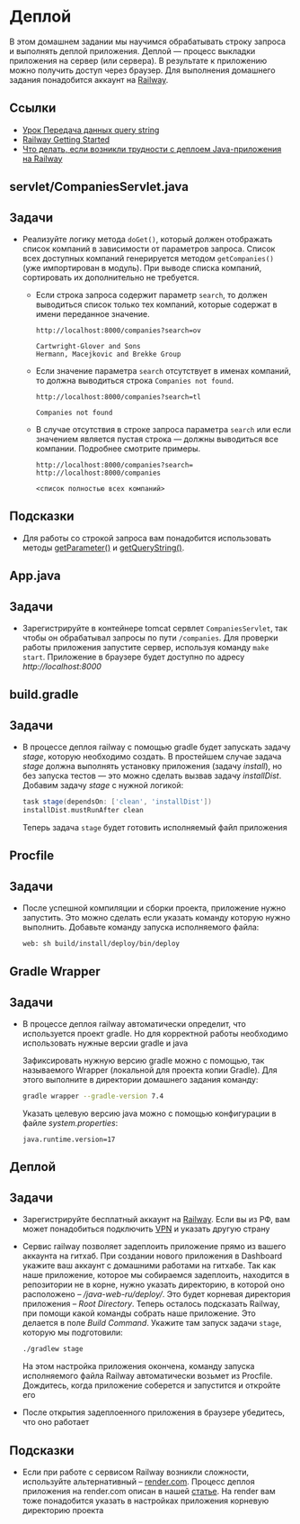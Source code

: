 # Деплой

В этом домашнем задании мы научимся обрабатывать строку запроса и выполнять деплой приложения. Деплой — процесс выкладки приложения на сервер (или сервера). В результате к приложению можно получить доступ через браузер. Для выполнения домашнего задания понадобится аккаунт на [Railway](https://railway.app/).

## Ссылки

* [Урок Передача данных query string](https://ru.hexlet.io/courses/http_protocol/lessons/query_string/theory_unit)
* [Railway Getting Started](https://docs.railway.app/getting-started)
* [Что делать, если возникли трудности с деплоем Java-приложения на Railway](https://ru.hexlet.io/blog/posts/render-java)

## servlet/CompaniesServlet.java

## Задачи

* Реализуйте логику метода `doGet()`, который должен отображать список компаний в зависимости от параметров запроса. Список всех доступных компаний генерируется методом `getCompanies()` (уже импортирован в модуль). При выводе списка компаний, сортировать их дополнительно не требуется.

  * Если строка запроса содержит параметр `search`, то должен выводиться список только тех компаний, которые содержат в имени переданное значение.

    ```text
    http://localhost:8000/companies?search=ov

    Cartwright-Glover and Sons
    Hermann, Macejkovic and Brekke Group
    ```

  * Если значение параметра `search` отсутствует в именах компаний, то должна выводиться строка `Companies not found`.

    ```text
    http://localhost:8000/companies?search=tl

    Companies not found
    ```

  * В случае отсутствия в строке запроса параметра `search` или если значением является пустая строка — должны выводиться все компании. Подробнее смотрите примеры.

    ```text
    http://localhost:8000/companies?search=
    http://localhost:8000/companies

    <список полностью всех компаний>
    ```

## Подсказки

* Для работы со строкой запроса вам понадобится использовать методы [getParameter()](https://javaee.github.io/javaee-spec/javadocs/javax/servlet/ServletRequest.html#getParameter-java.lang.String-) и [getQueryString()](https://javaee.github.io/javaee-spec/javadocs/javax/servlet/http/HttpServletRequest.html#getQueryString--).

## App.java

## Задачи

* Зарегистрируйте в контейнере tomcat сервлет `CompaniesServlet`, так чтобы он обрабатывал запросы по пути `/companies`. Для проверки работы приложения запустите сервер, используя команду `make start`. Приложение в браузере будет доступно по адресу *http://localhost:8000*

## build.gradle

## Задачи

* В процессе деплоя railway с помощью gradle будет запускать задачу *stage*, которую необходимо создать. В простейшем случае задача *stage* должна выполнять установку приложения (задачу *install*), но без запуска тестов — это можно сделать вызвав задачу *installDist*. Добавим задачу *stage* с нужной логикой:

  ```groovy
  task stage(dependsOn: ['clean', 'installDist'])
  installDist.mustRunAfter clean
  ```

  Теперь задача `stage` будет готовить исполняемый файл приложения

## Procfile

## Задачи

* После успешной компиляции и сборки проекта, приложение нужно запустить. Это можно сделать если указать команду которую нужно выполнить. Добавьте команду запуска исполняемого файла:

  ```bash
  web: sh build/install/deploy/bin/deploy
  ```

## Gradle Wrapper

## Задачи

* В процессе деплоя railway автоматически определит, что используется проект gradle. Но для корректной работы необходимо использовать нужные версии gradle и java

    Зафиксировать нужную версию gradle можно с помощью, так называемого Wrapper (локальной для проекта копии Gradle). Для этого выполните в директории домашнего задания команду:

    ```bash
    gradle wrapper --gradle-version 7.4
    ```

    Указать целевую версию java можно с помощью конфигурации в файле *system.properties*:

    ```text
    java.runtime.version=17
    ```

## Деплой

## Задачи

* Зарегистрируйте бесплатный аккаунт на [Railway](https://railway.app/). Если вы из РФ, вам может понадобиться подключить [VPN](https://github.com/Hexlet/hexlet-unblock) и указать другую страну
* Сервис railway позволяет задеплоить приложение прямо из вашего аккаунта на гитхаб. При создании нового приложения в Dashboard укажите ваш аккаунт с домашними работами на гитхабе. Так как наше приложение, которое мы собираемся задеплоить, находится в репозитории не в корне, нужно указать директорию, в которой оно расположено – */java-web-ru/deploy/*. Это будет корневая директория приложения – *Root Directory*. Теперь осталось подсказать Railway, при помощи какой команды собрать наше приложение. Это делается в поле *Build Command*. Укажите там запуск задачи `stage`, которую мы подготовили:

  ```bash
  ./gradlew stage
  ```

  На этом настройка приложения окончена, команду запуска исполняемого файла Railway автоматически возьмет из Procfile. Дождитесь, когда приложение соберется и запустится и откройте его
* После открытия задеплоенного приложения в браузере убедитесь, что оно работает

## Подсказки

* Если при работе с сервисом Railway возникли сложности, используйте альтернативный – [render.com](https://render.com). Процесс деплоя приложения на render.com описан в нашей [статье](https://ru.hexlet.io/blog/posts/render-java). На render вам тоже понадобится указать в настройках приложения корневую директорию проекта
